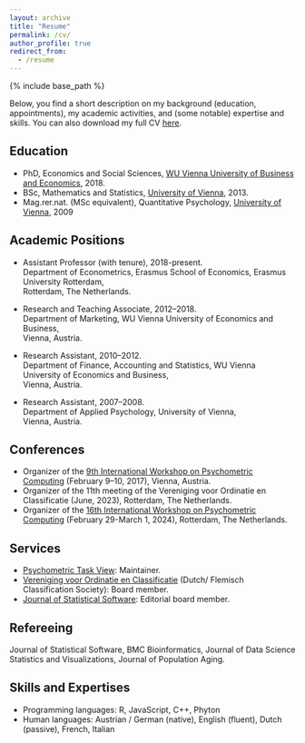 ```yaml
---
layout: archive
title: "Resume"
permalink: /cv/
author_profile: true
redirect_from:
  - /resume
---
```


{% include base_path %}

Below, you find a short description on my background (education, appointments), my academic activities, and (some notable) expertise and skills. You can also download my full CV [here](addhereurl).

<h2>Education</h2>

* PhD, Economics and Social Sciences, [WU Vienna University of Business and Economics](https://www.wu.ac.at/en/), 2018.
* BSc, Mathematics and Statistics, [University of Vienna](https://www.univie.ac.at/en/), 2013.
* Mag.rer.nat. (MSc equivalent), Quantitative Psychology, [University of Vienna](https://www.univie.ac.at/en/), 2009


<h2>Academic Positions</h2>

* Assistant Professor (with tenure), 2018-present.<br>
  Department of Econometrics, Erasmus School of Economics, Erasmus University Rotterdam,<br>
  Rotterdam, The Netherlands. 

* Research and Teaching Associate, 2012–2018.<br>
  Department of Marketing, WU Vienna University of Economics and Business,<br>
  Vienna, Austria.

* Research Assistant, 2010–2012.<br>
  Department of Finance, Accounting and Statistics, WU Vienna University of Economics and Business,<br>
  Vienna, Austria.

* Research Assistant, 2007–2008.<br>
  Department of Applied Psychology, University of Vienna,<br>
  Vienna, Austria.


<h2>Conferences</h2>

* Organizer of the [9th International Workshop on Psychometric Computing](https://www.psychoco.org/2017/index.html) (February 9–10, 2017), Vienna, Austria.
* Organizer of the 11th meeting of the Vereniging voor Ordinatie en Classificatie (June, 2023), Rotterdam, The Netherlands. 
* Organizer of the [16th International Workshop on Psychometric Computing](https://www.psychoco.org/2024/index.html) (February 29-March 1, 2024), Rotterdam, The Netherlands.

  
<h2>Services</h2>

* [Psychometric Task View](https://CRAN.R-project.org/view=Psychometrics): Maintainer.
* [Vereniging voor Ordinatie en Classificatie](https://voc.ac) (Dutch/ Flemisch Classification Society): Board member.
* [Journal of Statistical Software](https://www.jstatsoft.org/index): Editorial board member.


<h2>Refereeing</h2>

Journal of Statistical Software, BMC Bioinformatics, Journal of Data Science Statistics and Visualizations, Journal of Population Aging.


<h2>Skills and Expertises</h2>

* Programming languages: R, JavaScript, C++, Phyton
* Human languages: Austrian / German (native), English (fluent), Dutch (passive), French, Italian

  

